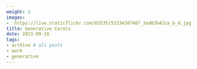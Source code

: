 ```yaml
---
weight: 1
images:
-  https://live.staticflickr.com/65535/53334387487_1ed63b42ca_b_d.jpg
title: Generative Corals
date: 2023-09-10
tags:
- archive # all posts
- work
- generative 
---
```


